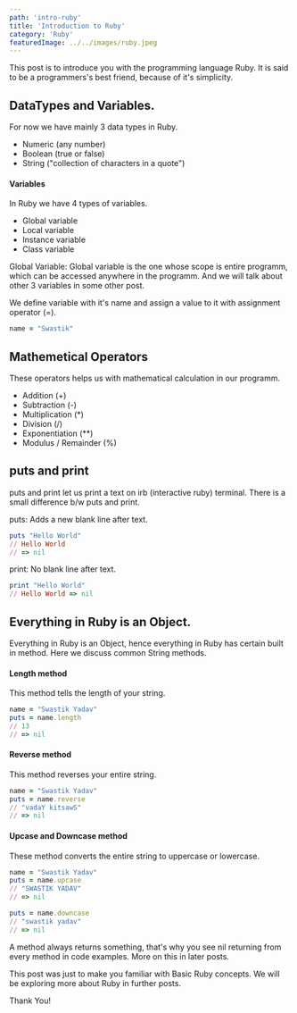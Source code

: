 ```yaml
---
path: 'intro-ruby'
title: 'Introduction to Ruby'
category: 'Ruby'
featuredImage: ../../images/ruby.jpeg
---
```


This post is to introduce you with the programming language Ruby. It is said to be a programmers's best friend, because of it's simplicity.

## DataTypes and Variables.
For now we have mainly 3 data types in Ruby.
- Numeric (any number)
- Boolean (true or false)
- String ("collection of characters in a quote")

#### Variables
In Ruby we have 4 types of variables.
- Global variable
- Local variable
- Instance variable
- Class variable

Global Variable: Global variable is the one whose scope is entire programm, which can be accessed anywhere in the programm. And we will talk about other 3 variables in some other post.

We define variable with it's name and assign a value to it with assignment operator (=).

```ruby
name = "Swastik"
```

## Mathemetical Operators
These operators helps us with mathematical calculation in our programm.
- Addition (+)
- Subtraction (-)
- Multiplication (*)
- Division (/)
- Exponentiation (**)
- Modulus / Remainder (%)

## puts and print
puts and print let us print a text on irb (interactive ruby) terminal. There is a small difference b/w puts and print.

puts: Adds a new blank line after text.
```ruby
puts "Hello World"
// Hello World
// => nil
```

print: No blank line after text.
```ruby
print "Hello World"
// Hello World => nil
```

## Everything in Ruby is an Object.
Everything in Ruby is an Object, hence everything in Ruby has certain built in method. Here we discuss common String methods.

#### Length method
This method tells the length of your string.
```ruby
name = "Swastik Yadav"
puts = name.length
// 13
// => nil
```

#### Reverse method
This method reverses your entire string.
```ruby
name = "Swastik Yadav"
puts = name.reverse
// "vadaY kitsawS"
// => nil
```

#### Upcase and Downcase method
These method converts the entire string to uppercase or lowercase.
```ruby
name = "Swastik Yadav"
puts = name.upcase
// "SWASTIK YADAV"
// => nil

puts = name.downcase
// "swastik yadav"
// => nil
```

A method always returns something, that's why you see nil returning from every method in code examples. More on this in later posts.

This post was just to make you familiar with Basic Ruby concepts. We will be exploring more about Ruby in further posts.

Thank You!